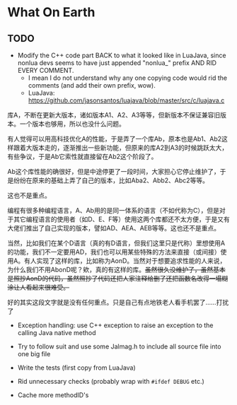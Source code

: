 # What On Earth

## TODO

- Modify the C++ code part BACK to what it looked like in LuaJava, since nonlua devs seems to have just appended "nonlua_" prefix AND RID EVERY COMMENT.
  - I mean I do not understand why any one copying code would rid the comments (and add their own prefix, wow).
  - LuaJava: https://github.com/jasonsantos/luajava/blob/master/src/c/luajava.c

库A，不断在更新大版本，诸如版本A1、A2、A3等等，但新版本不保证兼容旧版本。一个版本也够用，所以也没什么问题。

有人觉得可以用高科技优化A的性能，于是弄了一个库Ab，原本也是Ab1、Ab2这样跟着大版本走的，逐渐推出一些新功能，但原来的库A2到A3的时候跳跃太大，有些争议，于是Ab它索性就直接留在Ab2这个阶段了。

Ab这个库性能的确很好，但是中途停更了一段时间，大家担心它停止维护了，于是纷纷在原来的基础上弄了自己的版本，比如Aba2、Abb2、Abc2等等。

这也不是重点。

编程有很多种编程语言，A、Ab用的是同一体系的语言（不如代称为C），但是对于其它编程语言的使用者（如D、E、F等）使用这两个库都还不太方便，于是又有大佬们推出了自己实现的版本，譬如AD、AEA、AEB等等。这也还不是重点。

当然，比如我们在某个D语言（真的有D语言，但我们这里只是代称）里想使用A的功能，我们不一定要用AD，我们也可以用某些特殊的方法来直接（或间接）使用A。有人实现了这样的库，比如称为AonD。当然对于想要追求性能的人来说，为什么我们不用AbonD呢？欸，真的有这样的库。<del>虽然很久没维护了，虽然基本是照抄AonD的代码，虽然照抄了代码还把人家注释给删了还把函数名改得一塌糊涂让人看起来很难受。</del>

好的其实这段文字就是没有任何重点。只是自己有点地铁老人看手机罢了……打扰了

- Exception handling: use C++ exception to raise an exception to the calling Java native method

- Try to follow suit and use some Jalmag.h to include all source file into one big file

- Write the tests (first copy from LuaJava)

- Rid unnecessary checks (probably wrap with `#ifdef DEBUG` etc.)

- Cache more methodID's

